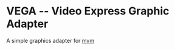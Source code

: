 # VEGA -- Video Express Graphic Adapter
A simple graphics adapter for [mvm](https://github.com/marasm-group/mvm)


